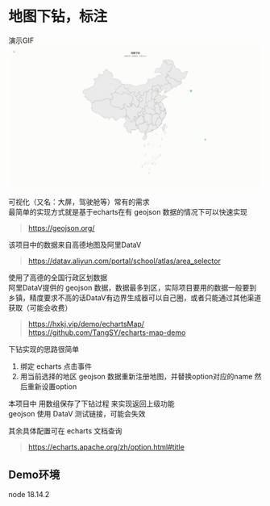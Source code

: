 # 地图下钻，标注

演示GIF
![](src/assets/demo.gif)


可视化（又名：大屏，驾驶舱等）常有的需求  
最简单的实现方式就是基于echarts在有 geojson 数据的情况下可以快速实现  
> https://geojson.org/

该项目中的数据来自高德地图及阿里DataV  

> https://datav.aliyun.com/portal/school/atlas/area_selector

使用了高德的全国行政区划数据  
阿里DataV提供的 geojson 数据，数据最多到区，实际项目要用的数据一般要到乡镇，精度要求不高的话DataV有边界生成器可以自己圈，或者只能通过其他渠道获取（可能会收费）
> https://hxkj.vip/demo/echartsMap/
> https://github.com/TangSY/echarts-map-demo

下钻实现的思路很简单
1. 绑定 echarts 点击事件
2. 用当前选择的地区 geojson 数据重新注册地图，并替换option对应的name 然后重新设置option

本项目中 用数组保存了下钻过程 来实现返回上级功能  
geojson 使用 DataV 测试链接，可能会失效

其余具体配置可在 echarts 文档查询
> https://echarts.apache.org/zh/option.html#title

## Demo环境
node 18.14.2


